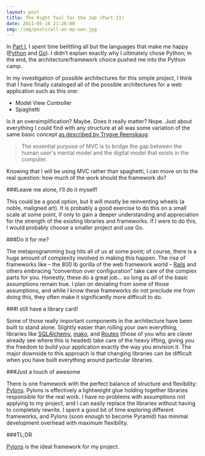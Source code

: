 ```yaml
---
layout: post
title: The Right Tool for the Job (Part II)
date: 2011-05-10 21:26:00
img: /img/posts/all-on-my-own.jpg
---
```

In <a href="/2011/05/01/the-right-tool-for-job.html" title="Part I">Part I</a>,
I spent time belittling all but the languages that make me happy
(<a href="http://www.python.org/" title="Python">Python</a> and
<a href="http://golang.org/" title="Go">Go</a>). I didn&#8217;t explain exactly
why I ultimately chose Python; in the end, the architecture/framework choice
pushed me into the Python camp.<!--more-->

In my investigation of possible architectures for this simple project, I think
that I have finally cataloged all of the possible architectures for a web
application such as this one:

* Model View Controller
* Spaghetti

Is it an oversimplification? Maybe. Does it really matter? Nope. Just about
everything I could find with any structure at all was some variation of the same
basic concept <a href="http://folk.uio.no/trygver/themes/mvc/mvc-index.html">as
described by Trygve Reenskaug</a>.

> The essential purpose of MVC is to bridge the gap between the human user's
> mental model and the digital model that exists in the computer.

Knowing that I will be using MVC rather than spaghetti, I can move on to the real
question: how much of the work should the framework do?

###Leave me alone, I&#8217;ll do it myself!

This could be a good option, but it will mostly be reinventing wheels (a noble,
maligned art). It is probably a good exercise to do this on a small scale at some
point, if only to gain a deeper understanding and appreciation for the strength of
the existing libraries and frameworks. If I were to do this, I would probably choose
a smaller project and use Go.

###Do it for me?

The metaprogramming bug hits all of us at some point; of course, there is a huge
amount of complexity involved in making this happen. The rise of frameworks like
&#8211; the 800 lb gorilla of the web framework world &#8211;
<a href="http://rubyonrails.org/" title="Rails">Rails</a> and others embracing
&#8220;convention over configuration&#8221; take care of the complex parts for you.
Honestly, these do a great job&#8230; so long as *all* of the basic assumptions remain
true. I plan on deviating from some of those assumptions, and while I know these
frameworks do not preclude me from doing this, they often make it significantly more
difficult to do.

###I still have a library card!

Some of those really important components in the architecture have been built to
stand alone. Slightly easier than rolling your own everything, libraries like
<a href="http://www.sqlalchemy.org/" title="SQLAlchemy">SQLAlchemy</a>,
<a href="http://www.makotemplates.org/" title="mako">mako</a>, and
<a href="http://routes.groovie.org/" title="Routes">Routes</a> (those of you who
are clever already see where this is headed) take care of the heavy lifting,
giving you the freedom to build your application exactly the way you envision it.
The major downside to this approach is that changing libraries can be difficult
when you have built everything around particular libraries.

###Just a touch of awesome

There is one framework with the perfect balance of structure and flexibility:
<a href="http://pylonsproject.org/" title="Pylons">Pylons</a>. Pylons is
effectively a lightweight glue holding together libraries responsible for the
real work. I have no problems with assumptions not applying to my project, and
I can easily replace the libraries without having to completely rewrite. I spent
a good bit of time exploring different frameworks, and Pylons (soon enough to
become Pyramid) has minimal development overhead with maximum flexibility.

###TL;DR

[Pylons](http://pylonsproject.org/ "Pylons") is the ideal framework for my project.

